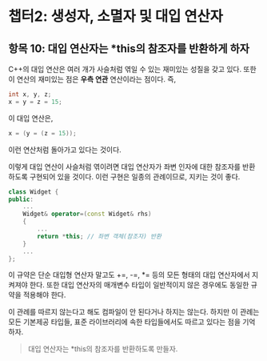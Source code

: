 # 챕터2: 생성자, 소멸자 및 대입 연산자

## 항목 10: 대입 연산자는 *this의 참조자를 반환하게 하자

C++의 대입 연산은 여러 개가 사슬처럼 엮일 수 있는 재미있는 성질을 갖고 있다. 또한 이 연산의 재미있는 점은 **우측 연관** 연산이라는 점이다. 즉,

```cpp
int x, y, z;
x = y = z = 15;
```

이 대입 연산은,

```cpp
x = (y = (z = 15));
```

이런 연산처럼 돌아가고 있다는 것이다.

이렇게 대입 연산이 사슬처럼 엮이려면 대입 연산자가 좌변 인자에 대한 참조자를 반환하도록 구현되어 있을 것이다. 이런 구현은 일종의 관례이므로, 지키는 것이 좋다.

```cpp
class Widget {
public:
	...
	Widget& operator=(const Widget& rhs)
	{
		...
		return *this; // 좌변 객체(참조자) 반환
	}
	...
};
```

이 규약은 단순 대입형 연산자 말고도 +=, -=, *= 등의 모든 형태의 대입 연산자에서 지켜져야 한다. 또한 대입 연산자의 매개변수 타입이 일반적이지 않은 경우에도 동일한 규약을 적용해야 한다.

이 관례를 따르지 않는다고 해도 컴파일이 안 된다거나 하지는 않는다. 하지만 이 관례는 모든 기본제공 타입들, 표준 라이브러리에 속한 타입들에서도 따르고 있다는 점을 기억하자.

> 대입 연산자는 *this의 참조자를 반환하도록 만들자.